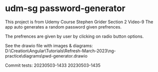 # udm-sg password-generator

This project is from Udemy Course Stephen Grider Section 2 Video-9
The app auto generates a random password given prefrences.

The prefrences are given by user by clicking on radio button options.

See the drawio file with images & diagrams: 
  D:\Creation\Angular\Tutorials\Refresh-March-2023\ng-practice\diagrams\pwd-generator.drawio


Commit tests:
  20230503-1433
  20230503-1435
  
